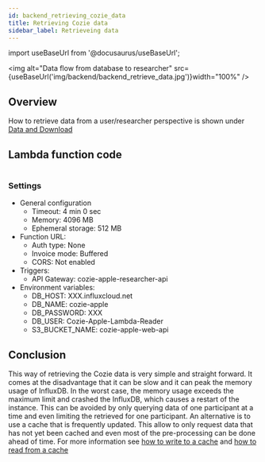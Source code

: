 ```yaml
---
id: backend_retrieving_cozie_data
title: Retrieving Cozie data
sidebar_label: Retrieveing data
---
```


import useBaseUrl from '@docusaurus/useBaseUrl'; 

<img alt="Data flow from database to researcher" src={useBaseUrl('img/backend/backend_retrieve_data.jpg')}width="100%" />

## Overview

How to retrieve data from a user/researcher perspective is shown under [Data and Download](../download_data/download)

## Lambda function code

```python title="Lambda function"

```



### Settings
- General configuration  
    - Timeout: 4 min 0 sec
    - Memory: 4096 MB
    - Ephemeral storage: 512 MB
- Function URL:
    - Auth type: None
    - Invoice mode: Buffered
    - CORS: Not enabled
- Triggers:
    - API Gateway: cozie-apple-researcher-api
- Environment variables:
    - DB_HOST: XXX.influxcloud.net
    - DB_NAME: cozie-apple
    - DB_PASSWORD: XXX
    - DB_USER: Cozie-Apple-Lambda-Reader
    - S3_BUCKET_NAME: cozie-apple-web-api

## Conclusion
This way of retrieving the Cozie data is very simple and straight forward. It comes at the disadvantage that it can be slow and it can peak the memory usage of InfluxDB. In the worst case, the memory usage exceeds the maximum limit and crashed the InfluxDB, which causes a restart of the instance. This can be avoided by only querying data of one participant at a time and even limiting the retrieved for one participant.
An alternative is to use a cache that is frequently updated. This allow to only request data that has not yet been cached and even most of the pre-processing can be done ahead of time. For more information see [how to write to a cache](backend_cache_write) and [how to read from a cache](backend_cache_read)